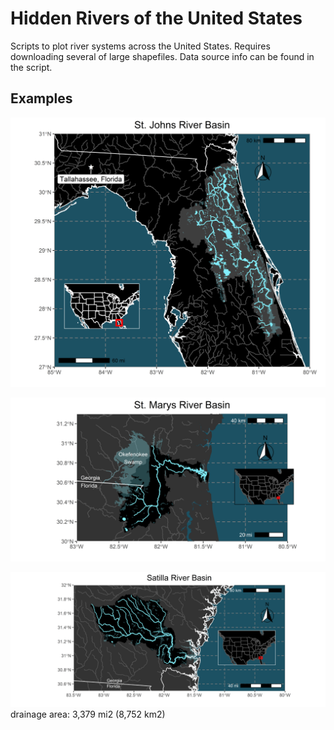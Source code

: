 # Hidden Rivers of the United States
Scripts to plot river systems across the United States. Requires downloading several of large shapefiles. Data source info can be found in the script.

## Examples
![St. Johns River](./maps/StJohns.png)

![St. Marys River](./maps/StMarys.png)

![Satilla River](./maps/Satilla.png)
drainage area: 3,379 mi2 (8,752 km2)
